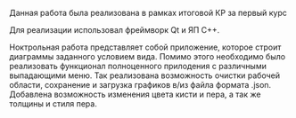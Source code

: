 Данная работа была реализована в рамках итоговой КР за первый курс

Для реализации использовал фреймворк Qt и ЯП C++.

Ноктрольная работа представляет собой приложение, которое строит диаграммы заданного условием вида. Помимо этого необходимо было реализовать функционал полноценного прилодения с различными выпадающими меню. Так реализована возможность очистки рабочей области, сохранение и загрузка графиков в/из файла формата .json.
Добавлена возможность изменения цвета кисти и пера, а так же толщины и стиля пера. 

